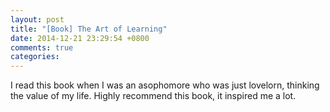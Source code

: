 ```yaml
---
layout: post
title: "[Book] The Art of Learning"
date: 2014-12-21 23:29:54 +0800
comments: true
categories: 
---
```

I read this book when I was an asophomore who was just lovelorn, thinking the value of my life. Highly recommend this book, it inspired me a lot.
